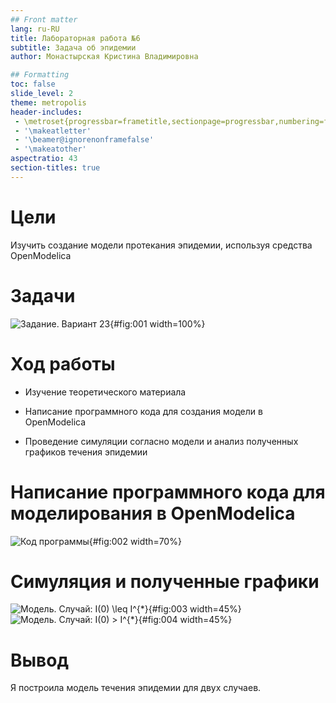 ```yaml
---
## Front matter
lang: ru-RU
title: Лабораторная работа №6
subtitle: Задача об эпидемии
author: Монастырская Кристина Владимировна

## Formatting
toc: false
slide_level: 2
theme: metropolis
header-includes: 
 - \metroset{progressbar=frametitle,sectionpage=progressbar,numbering=fraction}
 - '\makeatletter'
 - '\beamer@ignorenonframefalse'
 - '\makeatother'
aspectratio: 43
section-titles: true
---
```


# Цели

Изучить создание модели протекания эпидемии, используя средства OpenModelica

# Задачи

![Задание. Вариант 23](images/img4.jpg){#fig:001 width=100%}

# Ход работы

- Изучение теоретического материала

- Написание программного кода для создания модели в OpenModelica

- Проведение симуляции согласно модели и анализ полученных графиков течения эпидемии


# Написание программного кода для моделирования в OpenModelica

![Код программы](images/img3.jpg){#fig:002 width=70%}

# Симуляция и полученные графики

![Модель. Случай: I(0) $\leq$ $I^{*}$](images/img1.jpg){#fig:003 width=45%}
![Модель. Случай: I(0) > $I^{*}$](images/img2.jpg){#fig:004 width=45%}


# Вывод

Я построила модель течения эпидемии для двух случаев.